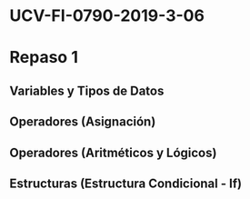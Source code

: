 # UCV-FI-0790-2019-3-06

# Repaso 1

## Variables y Tipos de Datos

## Operadores (Asignación)

## Operadores (Aritméticos y Lógicos)

## Estructuras (Estructura Condicional - If)